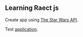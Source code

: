 ## Learning Raect js

Create app using [The Star Wars API](https://swapi.co/).

Test [application](http://star-db.bugbug.ru/).